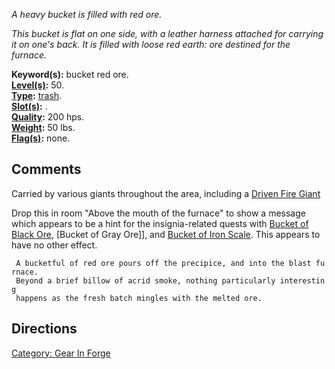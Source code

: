 *A heavy bucket is filled with red ore.*

*This bucket is flat on one side, with a leather harness attached for
carrying it on one's back. It is filled with loose red earth: ore
destined for the furnace.*

**Keyword(s):** bucket red ore.  
**[Level(s)](Object_Level "wikilink"):** 50.  
**[Type](:Category:_Object_Types "wikilink"):**
[trash](:Category:_Trash "wikilink").  
**[Slot(s)](Object_Slots "wikilink"):** .  
**[Quality](Object_Quality "wikilink"):** 200 hps.  
**[Weight](Object_Weight "wikilink"):** 50 lbs.  
**[Flag(s)](:Category:_Object_Flags "wikilink"):** none.  

## Comments

Carried by various giants throughout the area, including a [Driven Fire
Giant](Driven_Fire_Giant "wikilink")

Drop this in room "Above the mouth of the furnace" to show a message
which appears to be a hint for the insignia-related quests with [Bucket
of Black Ore](Bucket_of_Black_Ore "wikilink"), \[Bucket of Gray Ore\]\],
and [Bucket of Iron Scale](Bucket_of_Iron_Scale "wikilink"). This
appears to have no other effect.

` A bucketful of red ore pours off the precipice, and into the blast furnace.`  
` Beyond a brief billow of acrid smoke, nothing particularly interesting`  
` happens as the fresh batch mingles with the melted ore.`

## Directions

[Category: Gear In Forge](Category:_Gear_In_Forge "wikilink")
